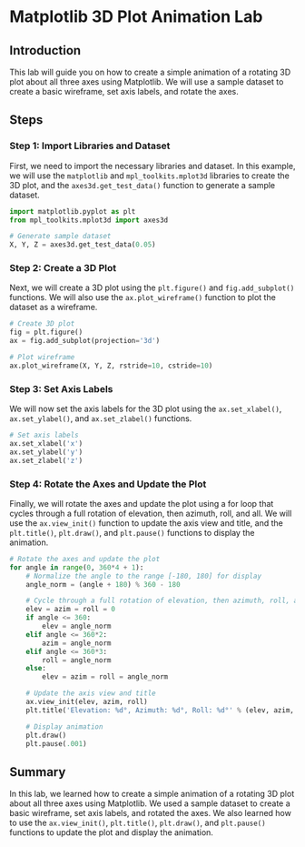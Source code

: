 # Matplotlib 3D Plot Animation Lab

## Introduction

This lab will guide you on how to create a simple animation of a rotating 3D plot about all three axes using Matplotlib. We will use a sample dataset to create a basic wireframe, set axis labels, and rotate the axes.

## Steps

### Step 1: Import Libraries and Dataset

First, we need to import the necessary libraries and dataset. In this example, we will use the `matplotlib` and `mpl_toolkits.mplot3d` libraries to create the 3D plot, and the `axes3d.get_test_data()` function to generate a sample dataset.

```python
import matplotlib.pyplot as plt
from mpl_toolkits.mplot3d import axes3d

# Generate sample dataset
X, Y, Z = axes3d.get_test_data(0.05)
```

### Step 2: Create a 3D Plot

Next, we will create a 3D plot using the `plt.figure()` and `fig.add_subplot()` functions. We will also use the `ax.plot_wireframe()` function to plot the dataset as a wireframe.

```python
# Create 3D plot
fig = plt.figure()
ax = fig.add_subplot(projection='3d')

# Plot wireframe
ax.plot_wireframe(X, Y, Z, rstride=10, cstride=10)
```

### Step 3: Set Axis Labels

We will now set the axis labels for the 3D plot using the `ax.set_xlabel()`, `ax.set_ylabel()`, and `ax.set_zlabel()` functions.

```python
# Set axis labels
ax.set_xlabel('x')
ax.set_ylabel('y')
ax.set_zlabel('z')
```

### Step 4: Rotate the Axes and Update the Plot

Finally, we will rotate the axes and update the plot using a for loop that cycles through a full rotation of elevation, then azimuth, roll, and all. We will use the `ax.view_init()` function to update the axis view and title, and the `plt.title()`, `plt.draw()`, and `plt.pause()` functions to display the animation.

```python
# Rotate the axes and update the plot
for angle in range(0, 360*4 + 1):
    # Normalize the angle to the range [-180, 180] for display
    angle_norm = (angle + 180) % 360 - 180

    # Cycle through a full rotation of elevation, then azimuth, roll, and all
    elev = azim = roll = 0
    if angle <= 360:
        elev = angle_norm
    elif angle <= 360*2:
        azim = angle_norm
    elif angle <= 360*3:
        roll = angle_norm
    else:
        elev = azim = roll = angle_norm

    # Update the axis view and title
    ax.view_init(elev, azim, roll)
    plt.title('Elevation: %d°, Azimuth: %d°, Roll: %d°' % (elev, azim, roll))

    # Display animation
    plt.draw()
    plt.pause(.001)
```

## Summary

In this lab, we learned how to create a simple animation of a rotating 3D plot about all three axes using Matplotlib. We used a sample dataset to create a basic wireframe, set axis labels, and rotated the axes. We also learned how to use the `ax.view_init()`, `plt.title()`, `plt.draw()`, and `plt.pause()` functions to update the plot and display the animation.
